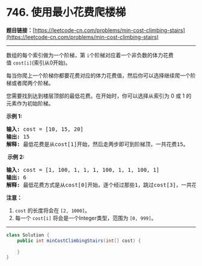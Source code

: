 # 746. 使用最小花费爬楼梯

**题目链接：**[https://leetcode-cn.com/problems/min-cost-climbing-stairs](https://leetcode-cn.com/problems/min-cost-climbing-stairs)

---

<div class="content__1Y2H">
 <div class="notranslate">
  <p>数组的每个索引做为一个阶梯，第&nbsp;<code>i</code>个阶梯对应着一个非负数的体力花费值&nbsp;<code>cost[i]</code>(索引从0开始)。</p> 
  <p>每当你爬上一个阶梯你都要花费对应的体力花费值，然后你可以选择继续爬一个阶梯或者爬两个阶梯。</p> 
  <p>您需要找到达到楼层顶部的最低花费。在开始时，你可以选择从索引为 0 或 1 的元素作为初始阶梯。</p> 
  <p><strong>示例&nbsp;1:</strong></p> 
  <pre class="language-text"><strong>输入:</strong> cost = [10, 15, 20]
<strong>输出:</strong> 15
<strong>解释:</strong> 最低花费是从cost[1]开始，然后走两步即可到阶梯顶，一共花费15。
</pre> 
  <p><strong>&nbsp;示例 2:</strong></p> 
  <pre class="language-text"><strong>输入:</strong> cost = [1, 100, 1, 1, 1, 100, 1, 1, 100, 1]
<strong>输出:</strong> 6
<strong>解释:</strong> 最低花费方式是从cost[0]开始，逐个经过那些1，跳过cost[3]，一共花费6。
</pre> 
  <p><strong>注意：</strong></p> 
  <ol> 
   <li><code>cost</code>&nbsp;的长度将会在&nbsp;<code>[2, 1000]</code>。</li> 
   <li>每一个&nbsp;<code>cost[i]</code> 将会是一个Integer类型，范围为&nbsp;<code>[0, 999]</code>。</li> 
  </ol> 
 </div>
</div>

---

```java
class Solution {
    public int minCostClimbingStairs(int[] cost) {
        
    }
}
```